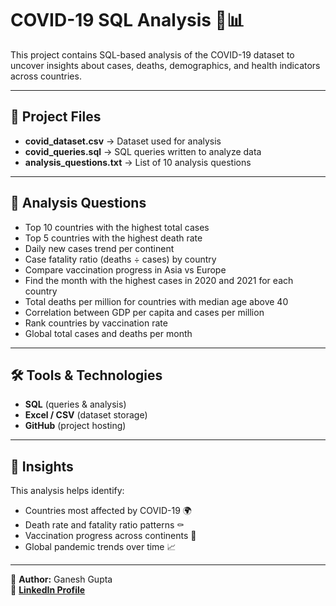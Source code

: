 # COVID-19 SQL Analysis 🦠📊  

This project contains SQL-based analysis of the COVID-19 dataset to uncover insights about cases, deaths, demographics, and health indicators across countries.  

---

## 📂 Project Files  
- **covid_dataset.csv** → Dataset used for analysis  
- **covid_queries.sql** → SQL queries written to analyze data  
- **analysis_questions.txt** → List of 10 analysis questions  

---

## 🔎 Analysis Questions  
- Top 10 countries with the highest total cases  
- Top 5 countries with the highest death rate  
- Daily new cases trend per continent  
- Case fatality ratio (deaths ÷ cases) by country  
- Compare vaccination progress in Asia vs Europe  
- Find the month with the highest cases in 2020 and 2021 for each country  
- Total deaths per million for countries with median age above 40  
- Correlation between GDP per capita and cases per million  
- Rank countries by vaccination rate  
- Global total cases and deaths per month  

---

## 🛠 Tools & Technologies  
- **SQL** (queries & analysis)  
- **Excel / CSV** (dataset storage)  
- **GitHub** (project hosting)  

---

## 📌 Insights  
This analysis helps identify:  
- Countries most affected by COVID-19 🌍  
- Death rate and fatality ratio patterns ⚰️  
- Vaccination progress across continents 💉  
- Global pandemic trends over time 📈  

---

👤 **Author:** Ganesh Gupta  
🔗 **[LinkedIn Profile](www.linkedin.com/in/ganeshgupta2005)**  
